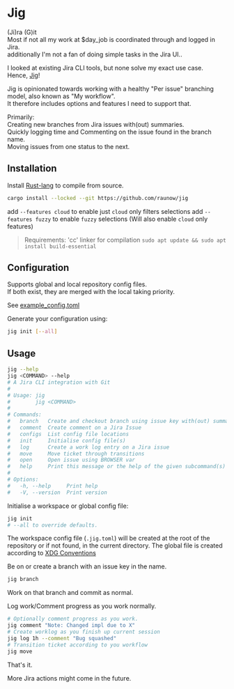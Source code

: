 # Jig

(Ji)ra (G)it<br>
Most if not all my work at $day_job is coordinated through and logged in Jira.<br>
additionally I'm not a fan of doing simple tasks in the Jira UI..

I looked at existing Jira CLI tools, but none solve my exact use case.<br>
Hence, [Jig](https://www.youtube.com/watch?v=3JcmQONgXJM)!

Jig is opinionated towards working with a healthy "Per issue" branching model, also known as "My workflow".<br>
It therefore includes options and features I need to support that.

Primarily:<br>
Creating new branches from Jira issues with(out) summaries.<br>
Quickly logging time and Commenting on the issue found in the branch name.<br>
Moving issues from one status to the next.

## Installation

Install [Rust-lang](https://www.rust-lang.org/tools/install) to compile from source.
```bash
cargo install --locked --git https://github.com/raunow/jig
```
add `--features cloud` to enable just `cloud` only filters selections
add `--features fuzzy` to enable `fuzzy` selections (Will also enable `cloud` only features)

> Requirements:
> 'cc' linker for compilation
> `sudo apt update && sudo apt install build-essential`

## Configuration

Supports global and local repository config files.<br>
If both exist, they are merged with the local taking priority.

See [example_config.toml](./example_config.toml)

Generate your configuration using:
```bash
jig init [--all]
```

## Usage

```bash
jig --help
jig <COMMAND> --help
# A Jira CLI integration with Git
# 
# Usage: jig
#        jig <COMMAND>
# 
# Commands:
#   branch   Create and checkout branch using issue key with(out) summary as branch name
#   comment  Create comment on a Jira Issue
#   configs  List config file locations
#   init     Initialise config file(s)
#   log      Create a work log entry on a Jira issue
#   move     Move ticket through transitions
#   open     Open issue using BROWSER var
#   help     Print this message or the help of the given subcommand(s)
# 
# Options:
#   -h, --help     Print help
#   -V, --version  Print version
```

Initialise a workspace or global config file:
```bash
jig init
# --all to override defaults.
```
The workspace config file (`.jig.toml`) will be created at the root of the repository or if not found, in the current directory.
The global file is created according to [XDG Conventions](https://docs.rs/etcetera/latest/etcetera/#conventions)

Be on or create a branch with an issue key in the name.<br>
```bash
jig branch
```

Work on that branch and commit as normal.

Log work/Comment progress as you work normally.<br>
```bash
# Optionally comment progress as you work.
jig comment "Note: Changed impl due to X"
# Create worklog as you finish up current session
jig log 1h --comment "Bug squashed"
# Transition ticket according to you workflow
jig move
```

That's it.

More Jira actions might come in the future.
